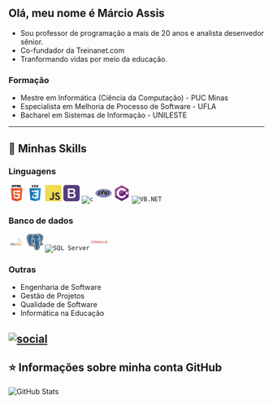 ## Olá, meu nome é <strong>Márcio Assis</strong>

- Sou professor de programação a mais de 20 anos e analista desenvedor sênior.<br>
- Co-fundador da Treinanet.com <br>
- Tranformando vidas por meio da educação.<br>

### Formação
- Mestre em Informática (Ciência da Computação) - PUC Minas
- Especialista em Melhoria de Processo de Software - UFLA
- Bacharel em Sistemas de Informação - UNILESTE

---

## 🚀 Minhas Skills
### Linguagens
<code><img height="32" src="https://raw.githubusercontent.com/github/explore/80688e429a7d4ef2fca1e82350fe8e3517d3494d/topics/html/html.png" alt="HTML5"/></code>
<code><img height="32" src="https://raw.githubusercontent.com/github/explore/80688e429a7d4ef2fca1e82350fe8e3517d3494d/topics/css/css.png" alt="CSS"/></code>
<code><img height="32" src="https://raw.githubusercontent.com/github/explore/80688e429a7d4ef2fca1e82350fe8e3517d3494d/topics/javascript/javascript.png" alt="Javascript"/></code>
<code><img height="32" src="https://raw.githubusercontent.com/github/explore/80688e429a7d4ef2fca1e82350fe8e3517d3494d/topics/bootstrap/bootstrap.png" alt="Bootstrap"/></code>
<code><img height="32" src="https://cdn.iconscout.com/icon/free/png-512/c-programming-569564.png" alt="c"/></code>
<code><img height="32" src="https://raw.githubusercontent.com/github/explore/80688e429a7d4ef2fca1e82350fe8e3517d3494d/topics/php/php.png" alt="PHP"/></code>
<code><img height="32" src="https://raw.githubusercontent.com/devicons/devicon/master/icons/csharp/csharp-original.svg" alt="CSharp"/></code>
<code><img height="32" src="https://upload.wikimedia.org/wikipedia/commons/thumb/4/40/VB.NET_Logo.svg/225px-VB.NET_Logo.svg.png" alt="VB.NET"/></code>

### Banco de dados
<code><img height="32" src="https://raw.githubusercontent.com/github/explore/80688e429a7d4ef2fca1e82350fe8e3517d3494d/topics/mysql/mysql.png" alt="MySQL"/></code>
<code><img height="32" src="https://raw.githubusercontent.com/github/explore/80688e429a7d4ef2fca1e82350fe8e3517d3494d/topics/postgresql/postgresql.png" alt="PostegreSQL"/></code>
<code><img height="32" src="https://altyra.com/wp-content/uploads/2018/11/microsoft-sql-server-logo-png.png" alt="SQL Server"/></code>
<code><img height="32" src="https://raw.githubusercontent.com/github/explore/80688e429a7d4ef2fca1e82350fe8e3517d3494d/topics/oracle/oracle.png" alt="Oracle"/></code>


### Outras
- Engenharia de Software
- Gestão de Projetos
- Qualidade de Software
- Informática na Educação

[![social](https://img.shields.io/badge/Linkedin--blue?style=for-the-badge&logo=linkedin&logoColor=blue)](https://www.linkedin.com/in/profmarcioassis/)
---

## ⭐ Informações sobre minha conta GitHub
![GitHub Stats](https://github-readme-stats.vercel.app/api?username=assismiranda&show_icons=true)

